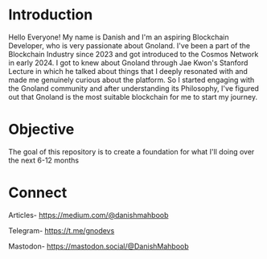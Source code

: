 # Introduction
Hello Everyone! My name is Danish and I'm an aspiring Blockchain Developer, who is very passionate about Gnoland. I've been a part of the Blockchain Industry since 2023 and got introduced to the Cosmos Network in early 2024. I got to knew about Gnoland through Jae Kwon's Stanford Lecture in which he talked about things that I deeply resonated with and made me genuinely curious about the platform. So I started engaging with the Gnoland community and after understanding its Philosophy, I've figured out that Gnoland is the most suitable blockchain for me to start my journey.

# Objective
The goal of this repository is to create a foundation for what I'll doing over the next 6-12 months 

# Connect
Articles- https://medium.com/@danishmahboob

Telegram- https://t.me/gnodevs

Mastodon- https://mastodon.social/@DanishMahboob
